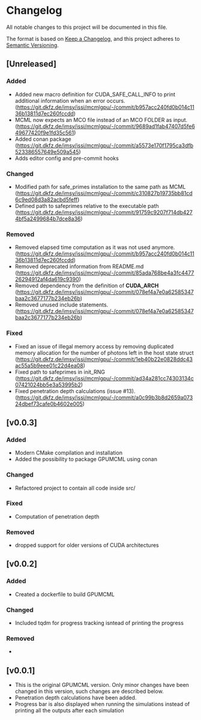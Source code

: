 # Changelog

All notable changes to this project will be documented in this file.

The format is based on [Keep a Changelog](https://keepachangelog.com/en/1.1.0/),
and this project adheres to [Semantic Versioning](https://semver.org/spec/v2.0.0.html).

## [Unreleased]

### Added
- Added new macro definition for CUDA_SAFE_CALL_INFO to print additional information when an error occurs.
  (https://git.dkfz.de/imsy/issi/mcmlgpu/-/commit/b957acc240fd0b014c1136b13811d7ec260fccdd)
- MCML now expects an MCO file instead of an MCO FOLDER as input.
  (https://git.dkfz.de/imsy/issi/mcmlgpu/-/commit/9689ad1fab47407d5fe649677420f9e1fd35c561)
- Added conan package
  (https://git.dkfz.de/imsy/issi/mcmlgpu/-/commit/a5573e170f1795ca3dfb523386557649e509a545)
- Adds editor config and pre-commit hooks

### Changed
- Modified path for safe_primes installation to the same path as MCML
  (https://git.dkfz.de/imsy/issi/mcmlgpu/-/commit/c310827b19735bb81cd6c9ed08d3a82acbd5feff)
- Defined path to safeprimes relative to the executable path
  (https://git.dkfz.de/imsy/issi/mcmlgpu/-/commit/91759c9207f714db4274bf5a2499684b7dce8a36)

### Removed
- Removed elapsed time computation as it was not used anymore.
  (https://git.dkfz.de/imsy/issi/mcmlgpu/-/commit/b957acc240fd0b014c1136b13811d7ec260fccdd)
- Removed deprecated information from README.md
  (https://git.dkfz.de/imsy/issi/mcmlgpu/-/commit/85ada768be4a3fc447726294912af4da619c9390)
- Removed dependency from the definition of __CUDA_ARCH__
  (https://git.dkfz.de/imsy/issi/mcmlgpu/-/commit/078ef4a7e0a62585347baa2c3677177b234eb26b)
- Removed unused include statements.
  (https://git.dkfz.de/imsy/issi/mcmlgpu/-/commit/078ef4a7e0a62585347baa2c3677177b234eb26b)

### Fixed
- Fixed an issue of illegal memory access by removing duplicated memory allocation for the number of photons left in the
  host state struct (https://git.dkfz.de/imsy/issi/mcmlgpu/-/commit/1eb40b22e0828ddc43ac55a5b9eee01c22d4ea08)
- Fixed path to safeprimes in init_RNG
  (https://git.dkfz.de/imsy/issi/mcmlgpu/-/commit/ad34a281cc74303134c07421024bb5e3a53995b2)
- Fixed penetration depth calculations (issue #13).
  (https://git.dkfz.de/imsy/issi/mcmlgpu/-/commit/a0c99b3b8d2659a07324dbef73cafe0b4602e005)

## [v0.0.3]

### Added

- Modern CMake compilation and installation
- Added the possibility to package GPUMCML using conan

### Changed

- Refactored project to contain all code inside src/

### Fixed

- Computation of penetration depth

### Removed

- dropped support for older versions of CUDA architectures

## [v0.0.2]

### Added

- Created a dockerfile to build GPUMCML

### Changed

- Included tqdm for progress tracking isntead of printing the progress

### Removed

-

## [v0.0.1]

- This is the original GPUMCML version. Only minor changes have been changed in this version, such changes are described below.
- Penetration depth calculations have been added.
- Progress bar is also displayed when running the simulations instead of printing all the outputs after each simulation
